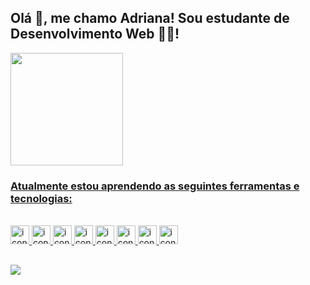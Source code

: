 ## Olá :wave:, me chamo Adriana! Sou estudante de Desenvolvimento Web :man_technologist:!

<div>
<a href="https://github.com/AdrianaKatarina">
<img height="180em" src="https://github-readme-stats.vercel.app/api?username=AdrianaKatarina&show_icons=true&theme=dark&include_all_commits=true&count_private=true"/>
</div>

### Atualmente estou aprendendo as seguintes ferramentas e tecnologias:
<div style="display: inline_block"><br>
  <img alt="icon-JavaScript" src="https://cdn.jsdelivr.net/gh/devicons/devicon/icons/javascript/javascript-original.svg" width="30" height="30"/>
  <img alt="icon-CSS3" src="https://cdn.jsdelivr.net/gh/devicons/devicon/icons/css3/css3-original.svg" width="30" height="30"/>
  <img alt="icon-HTML5" src="https://cdn.jsdelivr.net/gh/devicons/devicon/icons/html5/html5-original.svg" width="30" height="30"/>
  <img alt="icon-Jest" src="https://cdn.jsdelivr.net/gh/devicons/devicon/icons/jest/jest-plain.svg" width="30" height="30"/>
  <img alt="icon-Vscode" src="https://cdn.jsdelivr.net/gh/devicons/devicon/icons/vscode/vscode-original.svg" width="30" height="30"/>
  <img alt="icon-Git" src="https://cdn.jsdelivr.net/gh/devicons/devicon/icons/git/git-original.svg" width="30" height="30"/>
  <img alt="icon-NodeJs" src="https://cdn.jsdelivr.net/gh/devicons/devicon/icons/nodejs/nodejs-original.svg" width="30" height="30"/>
  <img alt="icon-Trello" src="https://cdn.jsdelivr.net/gh/devicons/devicon/icons/trello/trello-plain.svg" width="30" height="30"/>
</div>

##
<a href="https://www.linkedin.com/in/adroliveira/" target="_blank"><img src="https://img.shields.io/badge/-LinkedIn-%230077B5?style=for-the-badge&logo=linkedin&logoColor=white" target="_blank"></a>

